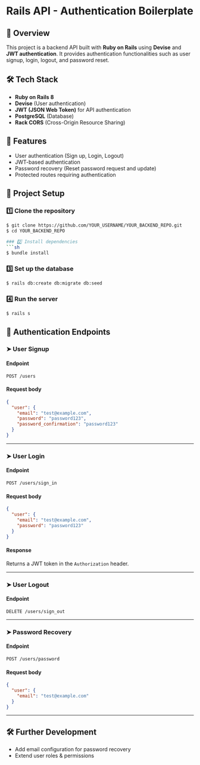 # Rails API - Authentication Boilerplate

## 🚀 Overview
This project is a backend API built with **Ruby on Rails** using **Devise** and **JWT authentication**. It provides authentication functionalities such as user signup, login, logout, and password reset.

## 🛠 Tech Stack
- **Ruby on Rails 8**
- **Devise** (User authentication)
- **JWT (JSON Web Token)** for API authentication
- **PostgreSQL** (Database)
- **Rack CORS** (Cross-Origin Resource Sharing)

## 📌 Features
- User authentication (Sign up, Login, Logout)
- JWT-based authentication
- Password recovery (Reset password request and update)
- Protected routes requiring authentication

## 📂 Project Setup

### 1️⃣ Clone the repository
```sh
$ git clone https://github.com/YOUR_USERNAME/YOUR_BACKEND_REPO.git
$ cd YOUR_BACKEND_REPO

### 2️⃣ Install dependencies
```sh
$ bundle install
```

### 3️⃣ Set up the database
```sh
$ rails db:create db:migrate db:seed
```

### 4️⃣ Run the server
```sh
$ rails s
```

## 🔑 Authentication Endpoints

### ➤ **User Signup**
#### **Endpoint**
```http
POST /users
```
#### **Request body**
```json
{
  "user": {
    "email": "test@example.com",
    "password": "password123",
    "password_confirmation": "password123"
  }
}
```

---

### ➤ **User Login**
#### **Endpoint**
```http
POST /users/sign_in
```
#### **Request body**
```json
{
  "user": {
    "email": "test@example.com",
    "password": "password123"
  }
}
```
#### **Response**
Returns a JWT token in the `Authorization` header.

---

### ➤ **User Logout**
#### **Endpoint**
```http
DELETE /users/sign_out
```

---

### ➤ **Password Recovery**
#### **Endpoint**
```http
POST /users/password
```
#### **Request body**
```json
{
  "user": {
    "email": "test@example.com"
  }
}
```

---

## 🛠 Further Development
- Add email configuration for password recovery
- Extend user roles & permissions